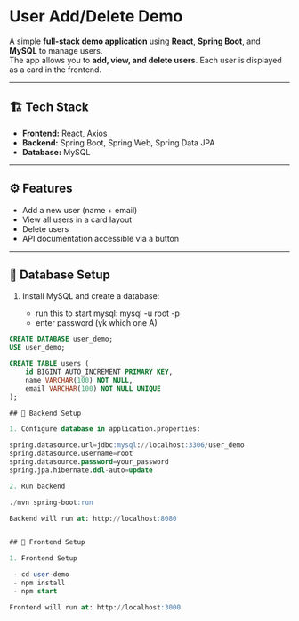 # User Add/Delete Demo

A simple **full-stack demo application** using **React**, **Spring Boot**, and **MySQL** to manage users.  
The app allows you to **add, view, and delete users**. Each user is displayed as a card in the frontend.

---

## 🏗️ Tech Stack

- **Frontend:** React, Axios  
- **Backend:** Spring Boot, Spring Web, Spring Data JPA  
- **Database:** MySQL  

---

## ⚙️ Features

- Add a new user (name + email)  
- View all users in a card layout  
- Delete users  
- API documentation accessible via a button  

---

## 💾 Database Setup

1. Install MySQL and create a database:
   
    - run this to start mysql: mysql -u root -p
    - enter password (yk which one A)

```sql
CREATE DATABASE user_demo;
USE user_demo;

CREATE TABLE users (
    id BIGINT AUTO_INCREMENT PRIMARY KEY,
    name VARCHAR(100) NOT NULL,
    email VARCHAR(100) NOT NULL UNIQUE
);

## 💾 Backend Setup

1. Configure database in application.properties:

spring.datasource.url=jdbc:mysql://localhost:3306/user_demo
spring.datasource.username=root
spring.datasource.password=your_password
spring.jpa.hibernate.ddl-auto=update

2. Run backend

./mvn spring-boot:run

Backend will run at: http://localhost:8080


## 💾 Frontend Setup

1. Frontend Setup

 - cd user-demo
 - npm install
 - npm start

Frontend will run at: http://localhost:3000
